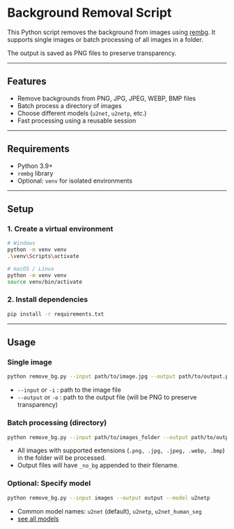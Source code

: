 # Background Removal Script

This Python script removes the background from images using [rembg](https://github.com/danielgatis/rembg). It supports single images or batch processing of all images in a folder.

The output is saved as PNG files to preserve transparency.

---

## Features

- Remove backgrounds from PNG, JPG, JPEG, WEBP, BMP files
- Batch process a directory of images
- Choose different models (`u2net`, `u2netp`, etc.)
- Fast processing using a reusable session

---

## Requirements

- Python 3.9+
- `rembg` library
- Optional: `venv` for isolated environments

---

## Setup

### 1. Create a virtual environment

```bash
# Windows
python -m venv venv
.\venv\Scripts\activate

# macOS / Linux
python -m venv venv
source venv/bin/activate
```

### 2. Install dependencies

```bash
pip install -r requirements.txt
```

---

## Usage

### Single image

```bash
python remove_bg.py --input path/to/image.jpg --output path/to/output.png
```

- `--input` or `-i` : path to the image file
- `--output` or `-o` : path to the output file (will be PNG to preserve transparency)

### Batch processing (directory)

```bash
python remove_bg.py --input path/to/images_folder --output path/to/output_folder
```

- All images with supported extensions (`.png, .jpg, .jpeg, .webp, .bmp`) in the folder will be processed.
- Output files will have `_no_bg` appended to their filename.

### Optional: Specify model

```bash
python remove_bg.py --input images --output output --model u2netp
```

- Common model names: `u2net` (default), `u2netp`, `u2net_human_seg`
- [see all models](https://github.com/danielgatis/rembg?tab=readme-ov-file#models)
